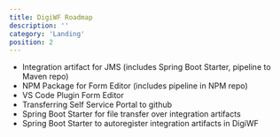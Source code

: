 ```yaml
---
title: DigiWF Roadmap
description: ''
category: 'Landing'
position: 2
---
```


- Integration artifact for JMS (includes Spring Boot Starter, pipeline to Maven repo)
- NPM Package for Form Editor (includes pipeline in NPM repo)
- VS Code Plugin Form Editor 
- Transferring Self Service Portal to github
- Spring Boot Starter for file transfer over integration artifacts
- Spring Boot Starter to autoregister integration artifacts in DigiWF
